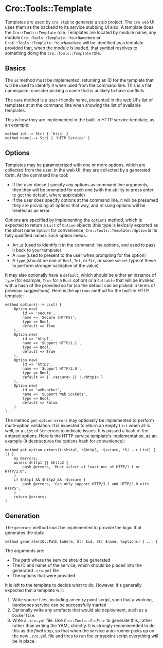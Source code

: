 # Cro::Tools::Template

Templates are used by `cro stub` to generate a stub project. The `cro web` UI
uses them as the backend to its service stubbing UI also. A template does the
`Cro::Tools::Template` role. Templates are located by module name; any module
`Cro::Tools::Template::YourNameHere` or `CroX::Tools::Template::YourNameHere`
will be identified as a template provided that, when the module is loaded,
that symbol resolves to something doing the `Cro::Tools::Template` role.

## Basics

The `id` method must be implemented, returning an ID for the template that
will be used to identify it when used from the command line. This is a flat
namespace; consider picking a name that is unlikely to have conflicts.

The `name` method is a user-friendly name, presented in the web UI's list of
templates at at the command line when showing the list of available templates.

This is how they are implemented in the built-in HTTP service template, as an
example:

    method id(--> Str) { 'http' }
    method name(--> Str) { 'HTTP Service' }

## Options

Templates may be parameterized with one or more options, which are collected
from the user. In the web UI, they are collected by a generated form. At the
command line tool:

* If the user doesn't specify any options as command line arguments, then they
  will be prompted for each one (with the ability to press enter to get the
  default, where applicable)
* If the user does specify options at the command line, it will be presumed
  they are providing all options that way, and missing options will be treated
  as an error.

Options are specified by implementing the `options` method, which is expected
to return a `List` of `Option` objects (this type is lexically exported as the
short name `Option` for convenience; `Cro::Tools::Template::Option` is its
fully qualified name). Each option needs:

* An `id` (used to identify it in the command line options, and used to pass
  it back to your template)
* A `name` (used to present to the user when prompting for the option)
* A `type` (should be one of `Bool`, `Int`, or `Str`, or some `subset` type
  of these to perform stronger validation of the value)

It may also optionally have a `default`, which should be either an instance of
`type` (for example, `True` for a `Bool` option) or a `Callable` that will be
invoked with a hash of the provided so far (so the default can be picked in
terms of previous suggestions). Here is the `options` method for the built-in
HTTP template:

    method options(--> List) {
        Option.new(
            id => 'secure',
            name => 'Secure (HTTPS)',
            type => Bool,
            default => True
        ),
        Option.new(
            id => 'http1',
            name => 'Support HTTP/1.1',
            type => Bool,
            default => True
        ),
        Option.new(
            id => 'http2',
            name => 'Support HTTP/2.0',
            type => Bool,
            default => { .<secure> || !.<http1> }
        ),
        Option.new(
            id => 'websocket',
            name => 'Support Web Sockets',
            type => Bool,
            default => False
        )
    }

The method `get-option-errors` may optionally be implemented to perform
multi-option validation. It is expected to return an empty `List` when all is
well, or a `List` of `Str` errors to indicate issues. It is passed a hash of
the entered options. Here is the HTTP service template's implementation, as
an example (it destructures the options hash for convenience):

    method get-option-errors((:$http1, :$http2, :$secure, *%) --> List) { () }
        my @errors;
        unless $http1 || $http2 {
            push @errors, 'Must select at least one of HTTP/1.1 or HTTP/2.0';
        }
        if $http1 && $http2 && !$secure {
            push @errors, 'Can only support HTTP/1.1 and HTTP/2.0 with HTTPS';
        }
        return @errors;
    }

## Generation

The `generate` method must be implemented to provide the logic that generates
the stub:

    method generate(IO::Path $where, Str $id, Str $name, %options) { ... }

The arguments are:

* The path where the service should be generated
* The ID and name of the service, which should be placed into the generated
  `.cro.yml` file
* The options that were provided

It is left to the template to decide what to do. However, it's generally
expected that a template will:

1. Write source files, including an entry point script, such that a working,
   barebones service can be successfully started
2. Optionally write any artefacts that would aid deployment, such as a
   `Dockerfile`.
3. Write a `.cro.yml` file. Use `Cro::Tools::CroFile` to generate this, rather
   rather than writing the YAML directly. It is strongly recommended to do
   this as the *final* step, so that when the service auto-runner picks up on
   the new `.cro.yml` file and tires to run the entrypoint script everything
   will be in place.
